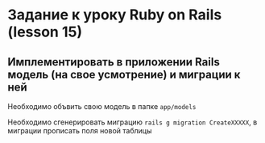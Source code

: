 # Задание к уроку Ruby on Rails (lesson 15)

## Имплементировать в приложении Rails модель (на свое усмотрение) и миграции к ней

Необходимо объвить свою модель в папке `app/models`

Необходимо сгенерировать миграцию `rails g migration CreateXXXXX`, в миграции прописать поля новой таблицы
